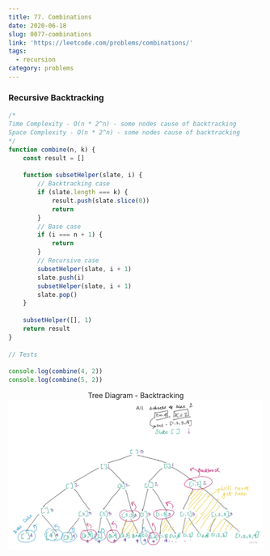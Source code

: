 ```yaml
---
title: 77. Combinations
date: 2020-06-18
slug: 0077-combinations
link: 'https://leetcode.com/problems/combinations/'
tags:
  - recursion
category: problems
---
```


### Recursive Backtracking

```js
/* 
Time Complexity - O(n * 2^n) - some nodes cause of backtracking
Space Complexity - O(n * 2^n) - some nodes cause of backtracking
*/
function combine(n, k) {
	const result = []

	function subsetHelper(slate, i) {
		// Backtracking case
		if (slate.length === k) {
			result.push(slate.slice(0))
			return
		}
		// Base case
		if (i === n + 1) {
			return
		}
		// Recursive case
		subsetHelper(slate, i + 1)
		slate.push(i)
		subsetHelper(slate, i + 1)
		slate.pop()
	}

	subsetHelper([], 1)
	return result
}

// Tests

console.log(combine(4, 2))
console.log(combine(5, 2))
```

<span style="display:block; text-align: center;">Tree Diagram - Backtracking</span>
![Backtracking tree diagram](./0077_combinations.jpg)
